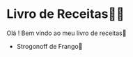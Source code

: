 # Livro de Receitas:man_cook:

Olá ! Bem vindo ao meu livro de receitas:wave:

- Strogonoff de Frango:chicken:
